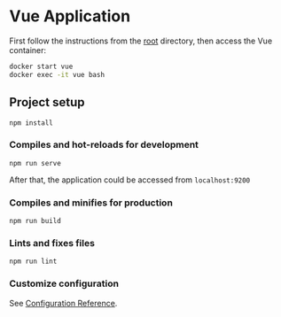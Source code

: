 # Vue Application

First follow the instructions from the [root](https://github.com/amasrie/draw_flow) directory, then access the Vue container:

```sh
docker start vue
docker exec -it vue bash
```

## Project setup
```
npm install
```

### Compiles and hot-reloads for development
```
npm run serve
```

After that, the application could be accessed from `localhost:9200`

### Compiles and minifies for production
```
npm run build
```

### Lints and fixes files
```
npm run lint
```

### Customize configuration
See [Configuration Reference](https://cli.vuejs.org/config/).
